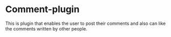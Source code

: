 # Comment-plugin
This is plugin that enables the user to post their comments and also can like the comments written by other people.
